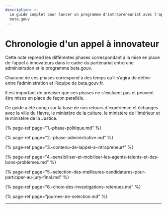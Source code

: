 ```yaml
---
description: >-
  Le guide complet pour lancer un programme d'intrapreneuriat avec l'approche
  beta.gouv
---
```


# Chronologie d'un appel à innovateur

Cette note reprend les différentes phases correspondant à la mise en place de l’appel à innovateurs dans le cadre du partenariat entre une administration et le programme beta.gouv.

Chacune de ces phases correspond à des temps qu’il s’agira de définir entre l’administration et l’équipe de beta.gouv.fr. 

Il est important de préciser que ces phases ne s’excluent pas et peuvent être mises en place de façon parallèle. 

Ce guide a été conçu sur la base de nos retours d'expérience et échanges avec la ville du Havre, le ministère de la culture, le ministère de l'intérieur et le ministère de la Justice.

{% page-ref page="1.-phase-politique.md" %}

{% page-ref page="2.-phase-administrative.md" %}

{% page-ref page="3.-contenu-de-lappel-a-intrapreneur/" %}

{% page-ref page="4.-sensibiliser-et-mobiliser-les-agents-talents-et-des-bons-problemes.md" %}

{% page-ref page="5.-selection-des-meilleures-candidatures-pour-participer-au-jury-final.md" %}

{% page-ref page="6.-choix-des-investigations-retenues.md" %}

{% page-ref page="journee-de-selection.md" %}



 ****


